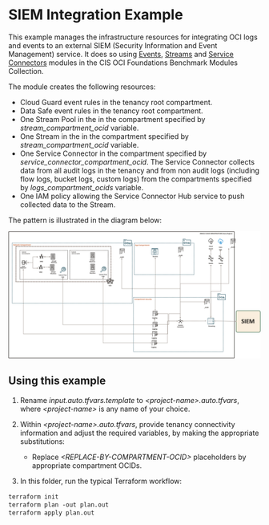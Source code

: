 # SIEM Integration Example

This example manages the infrastructure resources for integrating OCI logs and events to an external SIEM (Security Information and Event Management) service.
It does so using [Events](https://github.com/oracle-quickstart/terraform-oci-cis-landing-zone-observability/blob/main/events), [Streams](https://github.com/oracle-quickstart/terraform-oci-cis-landing-zone-observability/blob/main/streams) and [Service Connectors](https://github.com/oracle-quickstart/terraform-oci-cis-landing-zone-observability/service-connectors/blob/main/service-connectors) modules in the CIS OCI Foundations Benchmark Modules Collection.

The module creates the following resources:
- Cloud Guard event rules in the tenancy root compartment.
- Data Safe event rules in the tenancy root compartment.
- One Stream Pool in the in the compartment specified by *stream_compartment_ocid* variable.
- One Stream in the in the compartment specified by *stream_compartment_ocid* variable.
- One Service Connector in the compartment specified by *service_connector_compartment_ocid*. The Service Connector collects data from all audit logs in the tenancy and from non audit logs (including flow logs, bucket logs, custom logs) from the compartments specified by *logs_compartment_ocids* variable.
- One IAM policy allowing the Service Connector Hub service to push collected data to the Stream.

The pattern is illustrated in the diagram below:

![SIEM Integration](./images/siem_integration.png)

## Using this example
1. Rename *input.auto.tfvars.template* to *\<project-name\>.auto.tfvars*, where *\<project-name\>* is any name of your choice.

2. Within *\<project-name\>.auto.tfvars*, provide tenancy connectivity information and adjust the required variables, by making the appropriate substitutions:
   - Replace *\<REPLACE-BY-COMPARTMENT-OCID\>* placeholders by appropriate compartment OCIDs.

3. In this folder, run the typical Terraform workflow:
```
terraform init
terraform plan -out plan.out
terraform apply plan.out
```

